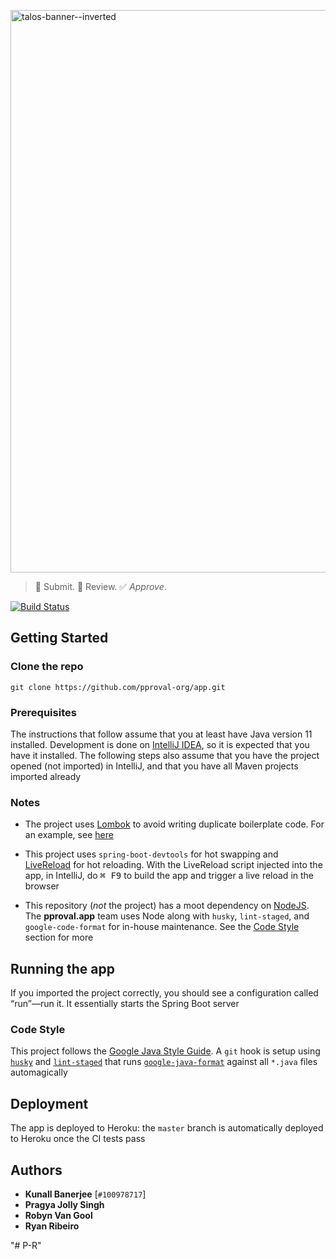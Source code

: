 ﻿<a href="https://github.com/pproval-org/app.git" target="_blank" rel="noopener noreferrer"><img width="900" src=".github/banner@2x.png" alt="talos-banner--inverted" /></a>

> 📑 Submit. 🧐 Review. ✅ _Approve_.

[![Build Status](https://travis-ci.com/yeskunall/pproval.app.svg?branch=master)](https://travis-ci.com/yeskunall/pproval.app)

## Getting Started

### Clone the repo

```shell
git clone https://github.com/pproval-org/app.git
```

### Prerequisites

The instructions that follow assume that you at least have Java version 11 installed. Development is done on [IntelliJ IDEA](https://www.jetbrains.com/idea/), so it is expected that you have it installed. The following steps also assume that you have the project opened (not imported) in IntelliJ, and that you have all Maven projects imported already

### Notes

* The project uses [Lombok](https://projectlombok.org/) to avoid writing duplicate boilerplate code. For an example, see [here](https://projectlombok.org/features/GetterSetter)

* This project uses `spring-boot-devtools` for hot swapping and [LiveReload](http://livereload.com/) for hot reloading. With the LiveReload script injected into the app, in IntelliJ, do <kbd>⌘ F9</kbd> to build the app and trigger a live reload in the browser

* This repository (_not_ the project) has a moot dependency on [NodeJS](https://nodejs.org/en/). The __pproval.app__ team uses Node along with `husky`, `lint-staged`, and `google-code-format` for in-house maintenance. See the [Code Style](#code-style) section for more

## Running the app

If you imported the project correctly, you should see a configuration called “run”—run it. It essentially starts the Spring Boot server

### Code Style

This project follows the [Google Java Style Guide](https://google.github.io/styleguide/javaguide.html). A `git` hook is setup using [`husky`](https://github.com/typicode/husky) and [`lint-staged`](https://github.com/okonet/lint-staged) that runs [`google-java-format`](https://github.com/google/google-java-format) against all `*.java` files automagically

## Deployment

The app is deployed to Heroku: the `master` branch is automatically deployed to Heroku once the CI tests pass

## Authors

* **Kunall Banerjee** [`#100978717`]
* **Pragya Jolly Singh**
* **Robyn Van Gool**
* **Ryan Ribeiro**


"# P-R" 
